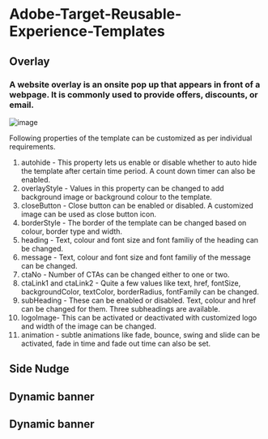 # Adobe-Target-Reusable-Experience-Templates


## Overlay

### A website overlay is an onsite pop up that appears in front of a webpage. It is commonly used to provide offers, discounts, or email. 

![image](https://user-images.githubusercontent.com/101316657/162180080-e762cf92-104c-4c10-9b5f-9974c816b607.png)


Following properties of the template can be customized as per individual requirements.

1. autohide - 
This property lets us enable or disable whether to auto hide the template after certain time period. A count down timer can also be enabled. 
2. overlayStyle - 
Values in this property can be changed to add background image or background colour to the template. 
3. closeButton - Close button can be enabled or disabled. A customized image can be used as close button icon. 
4. borderStyle - The border of the template can be changed based on colour, border type and width. 
5. heading - Text, colour and font size and font familiy of the heading can be changed.
6. message - Text, colour and font size and font familiy of the message can be changed.
7. ctaNo - Number of CTAs can be changed either to one or two. 
8. ctaLink1 and ctaLink2 - Quite a few values like text, href, fontSize, backgroundColor, textColor, borderRadius, fontFamily can be changed. 
9. subHeading - These can be enabled or disabled. Text, colour and href can be changed for them. Three subheadings are available.
10. logoImage- This can be activated or deactivated with customized logo and width of the image can be changed. 
11. animation - subtle animations like fade, bounce, swing and slide can be activated, fade in time and fade out time can also be set. 



             
## Side Nudge


## Dynamic banner


## Dynamic banner
